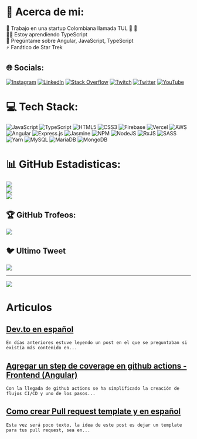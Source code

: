 # 💫 Acerca de mi:
🔭 Trabajo en una startup Colombiana llamada TUL 💪 💚<br>👨‍🎓 Estoy aprendiendo TypeScript<br>💬 Pregúntame sobre Angular, JavaScript, TypeScript<br>⚡ Fanático de Star Trek


## 🌐 Socials:
[![Instagram](https://img.shields.io/badge/Instagram-%23E4405F.svg?logo=Instagram&logoColor=white)](https://instagram.com/dannynavas13) [![LinkedIn](https://img.shields.io/badge/LinkedIn-%230077B5.svg?logo=linkedin&logoColor=white)](https://linkedin.com/in/luis-daniel-gordo-navas) [![Stack Overflow](https://img.shields.io/badge/-Stackoverflow-FE7A16?logo=stack-overflow&logoColor=white)](https://es.stackoverflow.com/users/168642) [![Twitch](https://img.shields.io/badge/Twitch-%239146FF.svg?logo=Twitch&logoColor=white)](https://twitch.tv/dannieldev) [![Twitter](https://img.shields.io/badge/Twitter-%231DA1F2.svg?logo=Twitter&logoColor=white)](https://twitter.com/DevDanniel) [![YouTube](https://img.shields.io/badge/YouTube-%23FF0000.svg?logo=YouTube&logoColor=white)](https://www.youtube.com/channel/UC-WOFSnewqJ1CRjFuZYaYEQ)

# 💻 Tech Stack:
![JavaScript](https://img.shields.io/badge/javascript-%23323330.svg?style=for-the-badge&logo=javascript&logoColor=%23F7DF1E) ![TypeScript](https://img.shields.io/badge/typescript-%23007ACC.svg?style=for-the-badge&logo=typescript&logoColor=white) ![HTML5](https://img.shields.io/badge/html5-%23E34F26.svg?style=for-the-badge&logo=html5&logoColor=white) ![CSS3](https://img.shields.io/badge/css3-%231572B6.svg?style=for-the-badge&logo=css3&logoColor=white) ![Firebase](https://img.shields.io/badge/firebase-%23039BE5.svg?style=for-the-badge&logo=firebase) ![Vercel](https://img.shields.io/badge/vercel-%23000000.svg?style=for-the-badge&logo=vercel&logoColor=white) ![AWS](https://img.shields.io/badge/AWS-%23FF9900.svg?style=for-the-badge&logo=amazon-aws&logoColor=white) ![Angular](https://img.shields.io/badge/angular-%23DD0031.svg?style=for-the-badge&logo=angular&logoColor=white) ![Express.js](https://img.shields.io/badge/express.js-%23404d59.svg?style=for-the-badge&logo=express&logoColor=%2361DAFB) ![Jasmine](https://img.shields.io/badge/jasmine-%238A4182.svg?style=for-the-badge&logo=jasmine&logoColor=white) ![NPM](https://img.shields.io/badge/NPM-%23000000.svg?style=for-the-badge&logo=npm&logoColor=white) ![NodeJS](https://img.shields.io/badge/node.js-6DA55F?style=for-the-badge&logo=node.js&logoColor=white) ![RxJS](https://img.shields.io/badge/rxjs-%23B7178C.svg?style=for-the-badge&logo=reactivex&logoColor=white) ![SASS](https://img.shields.io/badge/SASS-hotpink.svg?style=for-the-badge&logo=SASS&logoColor=white) ![Yarn](https://img.shields.io/badge/yarn-%232C8EBB.svg?style=for-the-badge&logo=yarn&logoColor=white) ![MySQL](https://img.shields.io/badge/mysql-%2300f.svg?style=for-the-badge&logo=mysql&logoColor=white) ![MariaDB](https://img.shields.io/badge/MariaDB-003545?style=for-the-badge&logo=mariadb&logoColor=white) ![MongoDB](https://img.shields.io/badge/MongoDB-%234ea94b.svg?style=for-the-badge&logo=mongodb&logoColor=white)
# 📊 GitHub Estadisticas:
![](https://github-readme-stats.vercel.app/api?username=DannielNavas&theme=tokyonight&hide_border=false&include_all_commits=false&count_private=false)<br/>
![](https://github-readme-streak-stats.herokuapp.com/?user=DannielNavas&theme=tokyonight&hide_border=false)<br/>
![](https://github-readme-stats.vercel.app/api/top-langs/?username=DannielNavas&theme=tokyonight&hide_border=false&include_all_commits=false&count_private=false&layout=compact)

## 🏆 GitHub Trofeos:
![](https://github-profile-trophy.vercel.app/?username=DannielNavas&theme=tokyonight&no-frame=false&no-bg=false&margin-w=4)

## 🐦 Ultimo Tweet
[![](https://gtce.itsvg.in/api?username=DevDanniel)](https://github.com/VishwaGauravIn/github-twitter-card-embed)

---
[![](https://visitcount.itsvg.in/api?id=DannielNavas&icon=0&color=0)](https://visitcount.itsvg.in)



<!-- Proudly created with GPRM ( https://gprm.itsvg.in ) -->
# Articulos

## [Dev.to en español](https://dev.to/dannieldev/devto-en-espanol-4mgb)


    En días anteriores estuve leyendo un post en el que se preguntaban si existía más contenido en... 

## [Agregar un step de coverage en github actions - Frontend (Angular)](https://dev.to/dannieldev/agregar-un-step-de-coverage-en-github-actions-frontend-angular-2poe)


    Con la llegada de github actions se ha simplificado la creación de flujos CI/CD y uno de los pasos... 

## [Como crear Pull request template y en español](https://dev.to/dannieldev/como-crear-pull-request-template-y-en-espanol-2pbb)


    Esta vez será poco texto, la idea de este post es dejar un template para tus pull request, sea en... 


